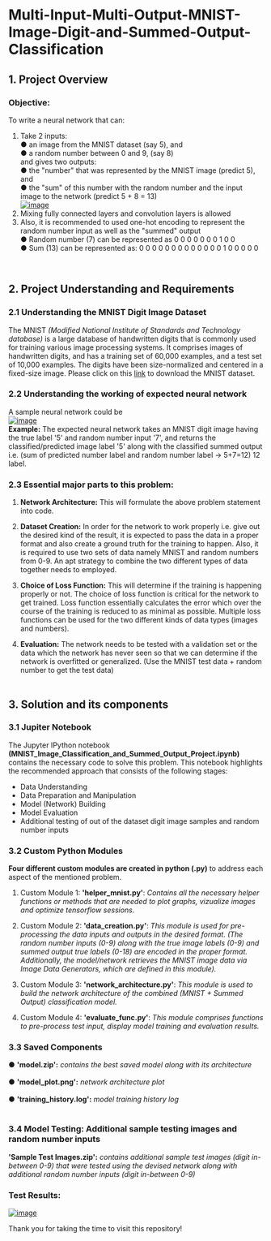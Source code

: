# Multi-Input-Multi-Output-MNIST-Image-Digit-and-Summed-Output-Classification

## 1. Project Overview

### Objective:

To write a neural network that can:<br>
1. Take 2 inputs:<br>
● an image from the MNIST dataset (say 5), and<br>
● a random number between 0 and 9, (say 8)<br>
and gives two outputs:<br>
● the "number" that was represented by the MNIST image (predict 5), and<br>
● the "sum" of this number with the random number and the input image to the network (predict 5 + 8 = 13) <br>
[![image](github_readme_images/problem_labels.jpg)](github_readme_images/problem_labels.jpg)<br>
2. Mixing fully connected layers and convolution layers is allowed<br>
3. Also, it is recommended to used one-hot encoding to represent the random number input as well as the "summed" output<br>
● Random number (7) can be represented as 0 0 0 0 0 0 0 1 0 0<br>
● Sum (13) can be represented as: 0 0 0 0 0 0 0 0 0 0 0 0 0 1 0 0 0 0 0<br>
<br>

## 2. Project Understanding and Requirements

### 2.1 Understanding the MNIST Digit Image Dataset
The MNIST *(Modified National Institute of Standards and Technology database)* is a large database of handwritten digits that is commonly used for training various image processing systems. It comprises images of handwritten digits, and has a training set of 60,000 examples, and a test set of 10,000 examples. The digits have been size-normalized and centered in a fixed-size image. Please click on this [link](https://storage.googleapis.com/tensorflow/tf-keras-datasets/mnist.npz) to download the MNIST dataset.<br>

### 2.2 Understanding the working of expected neural network
A sample neural network could be<br>
[![image](github_readme_images/problem_network.jpg)](github_readme_images/problem_network.jpg)<br>
**Example:** The expected neural network takes an MNIST digit image having the true label '5' and random number input '7', and returns the classified/predicted image label '5' along with the classified summed output i.e. (sum of predicted number label and random number label -> 5+7=12) 12 label. <br>

### 2.3 Essential major parts to this problem:

1. **Network Architecture:** This will formulate the above problem statement into code.

2. **Dataset Creation:** In order for the network to work properly i.e. give out the desired kind of the result, it is expected to pass the data in a proper format and also create a ground truth for the training to happen. Also, it is required to use two sets of data namely MNIST and random numbers from 0-9. An apt strategy to combine the two different types of data together needs to employed.

3. **Choice of Loss Function:** This will determine if the training is happening properly or not. The choice of loss function is critical for the network to get trained. Loss function essentially calculates the error which over the course of the training is reduced to as minimal as possible. Multiple loss functions can be
used for the two different kinds of data types (images and numbers).

4. **Evaluation:** The network needs to be tested with a validation set or the data which the network has never seen so that we can determine if the network is overfitted or generalized. (Use the MNIST test data + random number to get the test data)
<br><br>

## 3. Solution and its components

### 3.1 Jupiter Notebook
The Jupyter IPython notebook **(MNIST_Image_Classification_and_Summed_Output_Project.ipynb)** contains the necessary code to solve this problem. This notebook highlights the recommended approach that consists of the following stages:
- Data Understanding
- Data Preparation and Manipulation
- Model (Network) Building
- Model Evaluation
- Additional testing of out of the dataset digit image samples and random number inputs

### 3.2 Custom Python Modules
**Four different custom modules are created in python (.py)** to address each aspect of the mentioned problem.
1. Custom Module 1: **'helper_mnist.py'**: *Contains all the necessary helper functions or methods that are needed to plot graphs, vizualize images and optimize tensorflow sessions.*

2. Custom Module 2: **'data_creation.py'**: *This module is used for pre-processing the data inputs and outputs in the desired format. (The random number inputs (0-9) along with the true image labels (0-9) and summed output true labels (0-18) are encoded in the proper format. Additionally, the model/network retrieves the MNIST image data via Image Data Generators, which are defined in this module).*

3. Custom Module 3: **'network_architecture.py'**: *This module is used to build the network architecture of the combined (MNIST + Summed Output) classification model.*

4. Custom Module 4: **'evaluate_func.py'**: *This module comprises functions to pre-process test input, display model training and evaluation results.*

### 3.3 Saved Components
● **'model.zip':** *contains the best saved model along with its architecture*<br> <br>
● **'model_plot.png':** *network architecture plot*<br> <br>
● **'training_history.log':** *model training history log*<br> <br>


### 3.4 Model Testing: Additional sample testing images and random number inputs

**'Sample Test Images.zip':** *contains additional sample test images (digit in-between 0-9) that were tested using the devised network along with additional random number inputs (digit in-between 0-9)*

### **Test Results:**
[![image](github_readme_images/sample_test_outputs.JPG)](github_readme_images/sample_test_outputs.JPG)

Thank you for taking the time to visit this repository!
